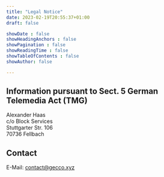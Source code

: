 ```yaml
---
title: "Legal Notice"
date: 2023-02-19T20:55:37+01:00
draft: false

showDate : false
showHeadingAnchors : false
showPagination : false
showReadingTime : false
showTableOfContents : false
showAuthor: false

---
```


## Information pursuant to Sect. 5 German Telemedia Act (TMG)

Alexander Haas<br>
c/o Block Services<br>
Stuttgarter Str. 106<br>
70736 Fellbach

## Contact

E-Mail: contact@gecco.xyz
